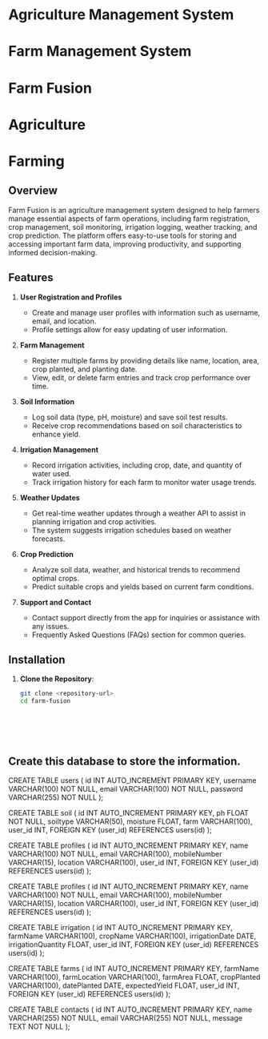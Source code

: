 # Agriculture Management System
# Farm Management System
# Farm Fusion
# Agriculture
# Farming

## Overview
Farm Fusion is an agriculture management system designed to help farmers manage essential aspects of farm operations, including farm registration, crop management, soil monitoring, irrigation logging, weather tracking, and crop prediction. The platform offers easy-to-use tools for storing and accessing important farm data, improving productivity, and supporting informed decision-making.

## Features

1. **User Registration and Profiles**
   - Create and manage user profiles with information such as username, email, and location.
   - Profile settings allow for easy updating of user information.

2. **Farm Management**
   - Register multiple farms by providing details like name, location, area, crop planted, and planting date.
   - View, edit, or delete farm entries and track crop performance over time.

3. **Soil Information**
   - Log soil data (type, pH, moisture) and save soil test results.
   - Receive crop recommendations based on soil characteristics to enhance yield.

4. **Irrigation Management**
   - Record irrigation activities, including crop, date, and quantity of water used.
   - Track irrigation history for each farm to monitor water usage trends.

5. **Weather Updates**
   - Get real-time weather updates through a weather API to assist in planning irrigation and crop activities.
   - The system suggests irrigation schedules based on weather forecasts.

6. **Crop Prediction**
   - Analyze soil data, weather, and historical trends to recommend optimal crops.
   - Predict suitable crops and yields based on current farm conditions.

7. **Support and Contact**
   - Contact support directly from the app for inquiries or assistance with any issues.
   - Frequently Asked Questions (FAQs) section for common queries.

## Installation

1. **Clone the Repository**:
   ```bash
   git clone <repository-url>
   cd farm-fusion







## Create this database to store the information.

CREATE TABLE users (
    id INT AUTO_INCREMENT PRIMARY KEY,
    username VARCHAR(100) NOT NULL,
    email VARCHAR(100) NOT NULL,
    password VARCHAR(255) NOT NULL
);

CREATE TABLE soil (
    id INT AUTO_INCREMENT PRIMARY KEY,
    ph FLOAT NOT NULL,
    soiltype VARCHAR(50),
    moisture FLOAT,
    farm VARCHAR(100),
    user_id INT,
    FOREIGN KEY (user_id) REFERENCES users(id)
);

CREATE TABLE profiles (
    id INT AUTO_INCREMENT PRIMARY KEY,
    name VARCHAR(100) NOT NULL,
    email VARCHAR(100),
    mobileNumber VARCHAR(15),
    location VARCHAR(100),
    user_id INT,
    FOREIGN KEY (user_id) REFERENCES users(id)
);

CREATE TABLE profiles (
    id INT AUTO_INCREMENT PRIMARY KEY,
    name VARCHAR(100) NOT NULL,
    email VARCHAR(100),
    mobileNumber VARCHAR(15),
    location VARCHAR(100),
    user_id INT,
    FOREIGN KEY (user_id) REFERENCES users(id)
);

CREATE TABLE irrigation (
    id INT AUTO_INCREMENT PRIMARY KEY,
    farmName VARCHAR(100),
    cropName VARCHAR(100),
    irrigationDate DATE,
    irrigationQuantity FLOAT,
    user_id INT,
    FOREIGN KEY (user_id) REFERENCES users(id)
);

CREATE TABLE farms (
    id INT AUTO_INCREMENT PRIMARY KEY,
    farmName VARCHAR(100),
    farmLocation VARCHAR(100),
    farmArea FLOAT,
    cropPlanted VARCHAR(100),
    datePlanted DATE,
    expectedYield FLOAT,
    user_id INT,
    FOREIGN KEY (user_id) REFERENCES users(id)
);

CREATE TABLE contacts (
    id INT AUTO_INCREMENT PRIMARY KEY,
    name VARCHAR(255) NOT NULL,
    email VARCHAR(255) NOT NULL,
    message TEXT NOT NULL
);
